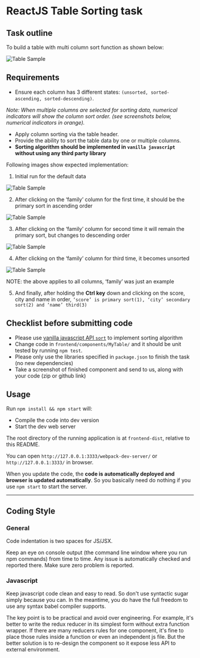 # ReactJS Table Sorting task #

## Task outline ##
To build a table with multi column sort function as shown below:

![Table Sample](/images/table.png)
               
## Requirements ## 
-	Ensure each column has 3 different states: `(unsorted, sorted-ascending, sorted-descending)`.

*Note: When multiple columns are selected for sorting data, numerical indicators will show the column sort order. (see screenshots below, numerical indicators in orange).*
-	Apply column sorting via the table header.
-	Provide the ability to sort the table data by one or multiple columns.
-	**Sorting algorithm should be implemented in `vanilla javascript` without using any third party library**

Following images show expected implementation:

1) Initial run for the default data

![Table Sample](/images/table_initial.png)


2) After clicking on the ‘family’ column for the first time, it should be the primary sort in ascending order

![Table Sample](/images/table_sort_asc.png)

3) After clicking on the ‘family’ column for second time it will remain the primary sort, but changes to descending order

![Table Sample](/images/table_sort_desc.png)

4) After clicking on the ‘family’ column for third time, it becomes unsorted

![Table Sample](/images/table_sort_multi.png)

NOTE: the above applies to all columns, ‘family’ was just an example

5) And finally, after holding the **Ctrl key** down and clicking on the score, city and name in order, `‘score’ is primary sort(1), ‘city’ secondary sort(2) and ‘name’ third(3)`

## Checklist before submitting code
- Please use [vanilla javascript API `sort`](https://developer.mozilla.org/en-US/docs/Web/JavaScript/Reference/Global_Objects/Array/sort) to implement sorting algorithm
- Change code in `frontend/components/MyTable/` and it should be unit tested by running `npm test`.
- Please only use the libraries specified in `package.json` to finish the task (no new dependencies)
- Take a screenshot of finished component and send to us, along with your code (zip or github link)

## Usage
Run `npm install && npm start` will:
- Compile the code into dev version
- Start the dev web server

The root directory of the running application is at `frontend-dist`, relative to this README.

You can open `http://127.0.0.1:3333/webpack-dev-server/` or `http://127.0.0.1:3333/` in browser.

When you update the code, the **code is automatically deployed and browser is updated automatically**. So you basically need do nothing if you use `npm start` to start the server.

***

## Coding Style

### General

Code indentation is two spaces for JS/JSX.

Keep an eye on console output (the command line window where you run npm commands) from time to time. Any issue is automatically checked and reported there. Make sure zero problem is reported.

### Javascript
Keep javascript code clean and easy to read. So don't use syntactic sugar simply because you can. In the meantime, you do have the full freedom to use any syntax babel compiler supports.

The key point is to be practical and avoid over engineering. For example, it's better to write the redux reducer in its simplest form without extra function wrapper. If there are many reducers rules for one component, it's fine to place those rules inside a function or even an independent js file. But the better solution is to re-design the component so it expose less API to external environment.
